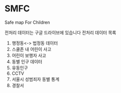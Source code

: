 # SMFC
Safe map For Children

전처리 데이터는 구글 드라이브에 있습니다
전처리 데이터 목록
1. 행정동<-> 법정동 데이터
2. 스쿨존 내 어린이 사고
3. 어린이 보행자 사고
4. 동별 인구 데이터
5. 유동인구 
6. CCTV
7. 서울시 성범죄자 동별 통계
8. 경찰서
